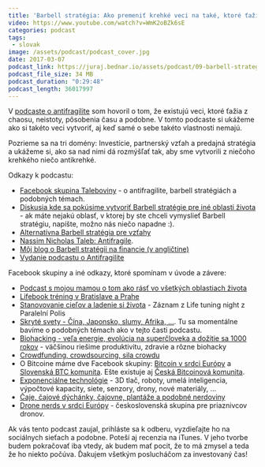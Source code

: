```yaml
---
title: 'Barbell stratégia: Ako premeniť krehké veci na také, ktoré ťažia z chaosu a neistoty'
video: https://www.youtube.com/watch?v=WmK2oBZk6sE
categories: podcast
tags:
 - slovak
image: /assets/podcast/podcast_cover.jpg
date: 2017-03-07
podcast_link: https://juraj.bednar.io/assets/podcast/09-barbell-strategia-pre-investicie-zivot-a-vobec.mp3
podcast_file_size: 34 MB
podcast_duration: "0:29:48"
podcast_length: 36017997
---
```


V [podcaste o antifragilite](https://juraj.bednar.io/podcast/2017/01/27/antifragilita-a-decentralizacia/) som hovoril o tom, že existujú veci, ktoré ťažia z chaosu, neistoty, pôsobenia času a podobne. V tomto podcaste si ukážeme ako si takéto veci vytvoriť, aj keď samé o sebe takéto vlastnosti nemajú.

Pozrieme sa na tri domény: Investície, partnerský vzťah a predajná
stratégia a ukážeme si, ako sa nad nimi dá rozmýšľať tak, aby sme
vytvorili z niečoho krehkého niečo antikrehké.

<!--more-->

Odkazy k podcastu:

 * [Facebook skupina Taleboviny](https://www.facebook.com/groups/1156112114478175/) - o antifragilite, barbell stratégiách a podobných témach.
 * [Diskusia kde sa pokúsime vytvoriť Barbell stratégie pre iné oblasti života](https://www.facebook.com/groups/1156112114478175/permalink/1205947652827954/) - ak máte nejakú oblasť, v ktorej by ste chceli vymyslieť Barbell stratégiu, napíšte, možno nás niečo napadne :).
 * [Alternatívna Barbell stratégia pre vzťahy](https://www.youtube.com/watch?v=0sYguTPLpHE)
 * [Nassim Nicholas Taleb: Antifragile](https://www.martinus.sk/?uItem=206175).
 * [Môj blog o Barbell stratégii na financie (v angličtine)](https://juraj.bednar.io/blog/2016/09/06/barbell-strategy-for-investment/)
 * [Vydanie podcastu o Antifragilite](https://juraj.bednar.io/podcast/2017/01/27/antifragilita-a-decentralizacia/)


Facebook skupiny a iné odkazy, ktoré spomínam v úvode a závere:

 * [Podcast s mojou mamou o tom ako rásť vo všetkých oblastiach
 života](https://www.youtube.com/watch?v=y01L2Wyb0QU&index=4&list=PLb1oS71qH4dYssfDGemoAlVa4LXZXDn4R)
 * [Lifebook tréning v Bratislave a Prahe](http://lifebook.sk/trening/)
 * [Stanovovanie cieľov a ladenie si života](https://www.facebook.com/vejdiven/videos/1295848267173607/) - Záznam z Life tuning night z Paralelní Polis
 * [Skryté svety - Čína, Japonsko, slumy, Afrika, ...](https://www.facebook.com/groups/675275682642480/). Tu sa momentálne bavíme o podobných témach ako v tejto časti podcastu.
 * [Biohacking - veľa energie, evolúcia na superčloveka a dožitie sa 1000 rokov](https://www.facebook.com/groups/555837574564696/) - väčšinou riešime produktivitu, zdravie a rôzne biohacky
 * [Crowdfunding, crowdsourcing, sila crowdu](https://www.facebook.com/groups/217530805318863/)
 * O Bitcoine máme dve Facebook skupiny: [Bitcoin v srdci Európy](https://www.facebook.com/groups/455323634541502/) a [Slovenská BTC komunita](https://www.facebook.com/groups/1876810492565676/). Ešte existuje aj [Česká Bitcoinová komunita](https://www.facebook.com/groups/bitcoincz/).
 * [Exponenciálne technológie](https://www.facebook.com/groups/242658132854230) - 3D tlač, roboty, umelá inteligencia, výpočtové kapacity, siete, senzory, drony, nové materiály, ...
 * [Čaje, čajové dýchánky, čajovne, plantáže a podobné nerdoviny](https://www.facebook.com/groups/540470942788749/)
 * [Drone nerds v srdci Európy](https://www.facebook.com/groups/349203725281093/) - československá skupina pre priaznivcov dronov.

 
Ak vás tento podcast zaujal, prihláste sa k odberu, vyzdieľajte ho na sociálnych sieťach a podobne. Poteší aj recenzia na iTunes. V jeho tvorbe budem pokračovať iba vtedy, ak budem mať pocit, že to má zmysel a teda že ho niekto počúva. Ďakujem všetkým poslucháčom za investovaný čas!


